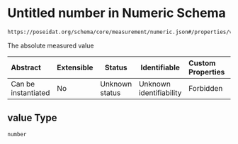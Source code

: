 # Untitled number in Numeric Schema

```txt
https://poseidat.org/schema/core/measurement/numeric.json#/properties/value
```

The absolute measured value


| Abstract            | Extensible | Status         | Identifiable            | Custom Properties | Additional Properties | Access Restrictions | Defined In                                                                     |
| :------------------ | ---------- | -------------- | ----------------------- | :---------------- | --------------------- | ------------------- | ------------------------------------------------------------------------------ |
| Can be instantiated | No         | Unknown status | Unknown identifiability | Forbidden         | Allowed               | none                | [numeric.json\*](schemas/core/measurement/numeric.json "open original schema") |

## value Type

`number`
